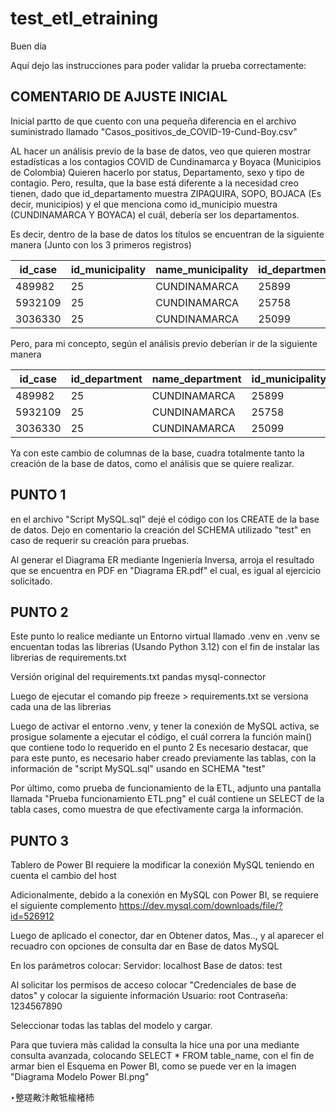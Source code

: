 # test_etl_etraining

Buen día

Aquí dejo las instrucciones para poder validar la prueba correctamente:

## COMENTARIO DE AJUSTE INICIAL
Inicial partto de que cuento con una pequeña diferencia en el archivo suministrado llamado "Casos_positivos_de_COVID-19-Cund-Boy.csv"

AL hacer un análisis previo de la base de datos, veo que quieren mostrar estadísticas a los contagios COVID de Cundinamarca y Boyaca (Municipios de Colombia)
Quieren hacerlo por status, Departamento, sexo y tipo de contagio. Pero, resulta, que la base está diferente a la necesidad creo tienen, dado que id_departamento muestra ZIPAQUIRA, SOPO, BOJACA (Es decir, municipios) y el que menciona como id_municipio muestra (CUNDINAMARCA Y BOYACA) el cuál, debería ser los departamentos.

Es decir, dentro de la base de datos los títulos se encuentran de la siguiente manera (Junto con los 3 primeros registros)

| id_case | id_municipality | name_municipality | id_department | name_department | age | gender | type_contagion | status | date_symptom | date_death | date_diagnosis | date_recovery |
|---------|-----------------|-------------------|---------------|-----------------|-----|--------|----------------|--------|--------------|------------|----------------|---------------|
| 489982  | 25              | CUNDINAMARCA      | 25899         | ZIPAQUIRA       | 22  | F      | Comunitaria    | Recuperado | 2/08/2020  |            | 18/08/2020     | 20/12/2020    |
| 5932109 | 25              | CUNDINAMARCA      | 25758         | SOPO            | 50  | M      | Comunitaria    | Recuperado | 18/01/2022 |            | 2/02/2022      | 5/02/2022     |
| 3036330 | 25              | CUNDINAMARCA      | 25099         | BOJACA          | 67  | M      | Comunitaria    | Recuperado | 4/05/2021  |            | 8/05/2021      | 18/05/2021    |

Pero, para mi concepto, según el análisis previo deberían ir de la siguiente manera

| id_case | id_department | name_department | id_municipality | name_municipality | age | gender | type_contagion | status | date_symptom | date_death | date_diagnosis | date_recovery |
|---------|---------------|-----------------|-----------------|-------------------|-----|--------|----------------|--------|--------------|------------|----------------|---------------|
| 489982  | 25            | CUNDINAMARCA    | 25899           | ZIPAQUIRA         | 22  | F      | Comunitaria    | Recuperado | 2/08/2020  |            | 18/08/2020     | 20/12/2020    |
| 5932109 | 25            | CUNDINAMARCA    | 25758           | SOPO              | 50  | M      | Comunitaria    | Recuperado | 18/01/2022 |            | 2/02/2022      | 5/02/2022     |
| 3036330 | 25            | CUNDINAMARCA    | 25099           | BOJACA            | 67  | M      | Comunitaria    | Recuperado | 4/05/2021  |            | 8/05/2021      | 18/05/2021    |

Ya con este cambio de columnas de la base, cuadra totalmente tanto la creación de la base de datos, como el análisis que se quiere realizar.

## PUNTO 1

en el archivo "Script MySQL.sql" dejé el código con los CREATE de la base de datos. Dejo en comentario la creación del SCHEMA utilizado "test" en caso de requerir su creación para pruebas.

Al generar el Diagrama ER mediante Ingeniería Inversa, arroja el resultado que se encuentra en PDF en "Diagrama ER.pdf" el cual, es igual al ejercicio solicitado.

## PUNTO 2

Este punto lo realice mediante un Entorno virtual llamado .venv
en .venv se encuentan todas las librerias (Usando Python 3.12) con el fin de instalar las librerias de requirements.txt

Versión original del requirements.txt
pandas
mysql-connector

Luego de ejecutar el comando pip freeze > requirements.txt se versiona cada una de las librerias

Luego de activar el entorno .venv, y tener la conexión de MySQL activa, se prosigue solamente a ejecutar el código, el cuál correra la función main() que contiene todo lo requerido en el punto 2
Es necesario destacar, que para este punto, es necesario haber creado previamente las tablas, con la información de "script MySQL.sql" usando en SCHEMA "test" 

Por último, como prueba de funcionamiento de la ETL, adjunto una pantalla llamada "Prueba funcionamiento ETL.png" el cuál contiene 
un SELECT de la tabla cases, como muestra de que efectivamente carga la información.



## PUNTO 3
Tablero de Power BI requiere la modificar la conexión MySQL teniendo en cuenta el cambio del host

Adicionalmente, debido a la conexión en MySQL con Power BI, se requiere el siguiente complemento
https://dev.mysql.com/downloads/file/?id=526912


Luego de aplicado el conector, dar en Obtener datos, Mas.., y al aparecer el recuadro con opciones de consulta dar en Base de datos MySQL

En los parámetros colocar:
Servidor: localhost
Base de datos: test

Al solicitar los permisos de acceso colocar "Credenciales de base de datos" y colocar la siguiente información
Usuario: root
Contraseña: 1234567890


Seleccionar todas las tablas del modelo y cargar.

Para que tuviera màs calidad la consulta la hice una por una mediante consulta avanzada, colocando SELECT * FROM table_name, con el fin de armar bien el Esquema en Power BI, como se puede ver en la imagen "Diagrama Modelo Power BI.png"





‣整瑳敟汴敟牴楡楮杮 
